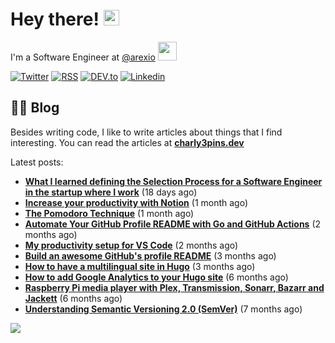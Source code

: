 
# Hey there! <img src="https://media.giphy.com/media/hvRJCLFzcasrR4ia7z/giphy.gif" width="25px">

I'm a Software Engineer at <a href="https://github.com/arexio">@arexio</a> <img src="https://media.giphy.com/media/WUlplcMpOCEmTGBtBW/giphy.gif" width="30">

[![Twitter](https://img.shields.io/badge/Twitter-1DA1F2?style=for-the-badge&logo=twitter&logoColor=white)](https://twitter.com/intent/follow?screen_name=charly3pins)
[![RSS](https://img.shields.io/badge/RSS-FFA500?style=for-the-badge&logo=rss&logoColor=white)](https://charly3pins.dev)
[![DEV.to](https://img.shields.io/badge/dev.to-0A0A0A?style=for-the-badge&logo=dev.to&logoColor=white)](https://dev.to/charly3pins)
[![Linkedin](https://img.shields.io/badge/LinkedIn-0077B5?style=for-the-badge&logo=linkedin&logoColor=white)](https://www.linkedin.com/in/carlesfuste/)

## 👨‍💻 Blog

Besides writing code, I like to write articles about things that I find interesting. You can read the articles at **[charly3pins.dev](https://charly3pins.dev)**

Latest posts:
- **[What I learned defining the Selection Process for a Software Engineer in the startup where I work](https://charly3pins.dev/blog/what-i-learned-defining-the-selection-process-for-a-software-engineer-in-the-startup-where-i-work/)** (18 days ago)
- **[Increase your productivity with Notion](https://charly3pins.dev/blog/increase-your-productivity-with-notion/)** (1 month ago)
- **[The Pomodoro Technique](https://charly3pins.dev/blog/the-pomodoro-technique/)** (1 month ago)
- **[Automate Your GitHub Profile README with Go and GitHub Actions](https://charly3pins.dev/blog/automate-your-github-profile-readme-with-go-and-github-actions/)** (2 months ago)
- **[My productivity setup for VS Code](https://charly3pins.dev/blog/my-productivity-setup-for-vs-code/)** (2 months ago)
- **[Build an awesome GitHub's profile README](https://charly3pins.dev/blog/build-an-awesome-github-profile-readme/)** (3 months ago)
- **[How to have a multilingual site in Hugo](https://charly3pins.dev/blog/how-to-have-a-multilingual-site-in-hugo/)** (3 months ago)
- **[How to add Google Analytics to your Hugo site](https://charly3pins.dev/blog/how-to-add-google-analytics-to-your-hugo-site/)** (6 months ago)
- **[Raspberry Pi media player with Plex, Transmission, Sonarr, Bazarr and Jackett](https://charly3pins.dev/blog/raspberry-pi-media-player-with-plex-transmission-sonarr-bazarr-and-jackett/)** (6 months ago)
- **[Understanding Semantic Versioning 2.0 (SemVer)](https://charly3pins.dev/blog/understanding-semantic-versionin-2.0-semver/)** (7 months ago)


![](https://media.giphy.com/media/OPYnG3Xf8zLag/giphy.gif)